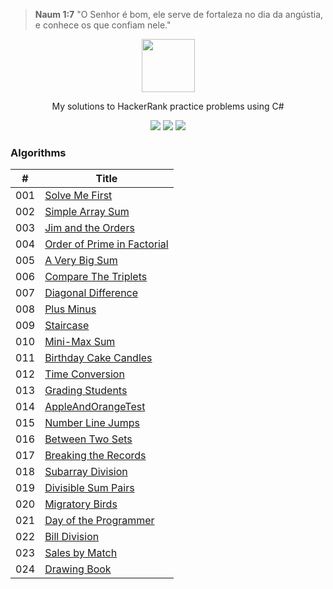 ﻿> **Naum 1:7** "O Senhor é bom, ele serve de fortaleza no dia da angústia, e conhece os que confiam nele."

<p align="center">
    <a href="https://www.hackerrank.com/ricardorinco">
        <img height=85 src="https://d3keuzeb2crhkn.cloudfront.net/hackerrank/assets/styleguide/logo_wordmark-f5c5eb61ab0a154c3ed9eda24d0b9e31.svg">
    </a>
</p>

<p align="center">
    My solutions to HackerRank practice problems using C#
</p>

<p align="center">
	<img src="https://img.shields.io/github/languages/top/ricardorinco/Hackerrank">
    <img src="https://img.shields.io/github/last-commit/ricardorinco/Hackerrank">
    <img src="https://img.shields.io/github/license/ricardorinco/Hackerrank?color=orange">
</p>

### Algorithms
| #   | Title           |
------|---------------- |
| 001 | [Solve Me First](https://www.hackerrank.com/challenges/solve-me-first/) |
| 002 | [Simple Array Sum](https://www.hackerrank.com/challenges/simple-array-sum/) |
| 003 | [Jim and the Orders](https://www.hackerrank.com/challenges/jim-and-the-orders/) |
| 004 | [Order of Prime in Factorial](https://www.hackerrank.com/challenges/order-of-prime-in-factorial/) |
| 005 | [A Very Big Sum](https://www.hackerrank.com/challenges/a-very-big-sum/) |
| 006 | [Compare The Triplets](https://www.hackerrank.com/challenges/compare-the-triplets/) |
| 007 | [Diagonal Difference](https://www.hackerrank.com/challenges/diagonal-difference/) |
| 008 | [Plus Minus](https://www.hackerrank.com/challenges/plus-minus/) |
| 009 | [Staircase](https://www.hackerrank.com/challenges/staircase/) |
| 010 | [Mini-Max Sum](https://www.hackerrank.com/challenges/mini-max-sum/problem) |
| 011 | [Birthday Cake Candles](https://www.hackerrank.com/challenges/birthday-cake-candles/problem) |
| 012 | [Time Conversion](https://www.hackerrank.com/challenges/time-conversion/problem) |
| 013 | [Grading Students](https://www.hackerrank.com/challenges/grading/problem) |
| 014 | [AppleAndOrangeTest](https://www.hackerrank.com/challenges/apple-and-orange/problem) |
| 015 | [Number Line Jumps](https://www.hackerrank.com/challenges/kangaroo/problem) |
| 016 | [Between Two Sets](https://www.hackerrank.com/challenges/between-two-sets/problem) |
| 017 | [Breaking the Records](https://www.hackerrank.com/challenges/breaking-best-and-worst-records/problem) |
| 018 | [Subarray Division](https://www.hackerrank.com/challenges/the-birthday-bar/problem) |
| 019 | [Divisible Sum Pairs](https://www.hackerrank.com/challenges/divisible-sum-pairs/problem) |
| 020 | [Migratory Birds](https://www.hackerrank.com/challenges/migratory-birds/problem) |
| 021 | [Day of the Programmer](https://www.hackerrank.com/challenges/day-of-the-programmer/problem) |
| 022 | [Bill Division](https://www.hackerrank.com/challenges/bon-appetit/problem) |
| 023 | [Sales by Match](https://www.hackerrank.com/challenges/sock-merchant/problem) |
| 024 | [Drawing Book](https://www.hackerrank.com/challenges/drawing-book/problem) |
